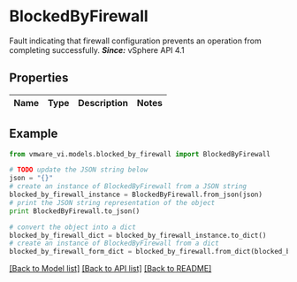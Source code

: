 # BlockedByFirewall

Fault indicating that firewall configuration prevents an operation from completing successfully.  ***Since:*** vSphere API 4.1 

## Properties
Name | Type | Description | Notes
------------ | ------------- | ------------- | -------------

## Example

```python
from vmware_vi.models.blocked_by_firewall import BlockedByFirewall

# TODO update the JSON string below
json = "{}"
# create an instance of BlockedByFirewall from a JSON string
blocked_by_firewall_instance = BlockedByFirewall.from_json(json)
# print the JSON string representation of the object
print BlockedByFirewall.to_json()

# convert the object into a dict
blocked_by_firewall_dict = blocked_by_firewall_instance.to_dict()
# create an instance of BlockedByFirewall from a dict
blocked_by_firewall_form_dict = blocked_by_firewall.from_dict(blocked_by_firewall_dict)
```
[[Back to Model list]](../README.md#documentation-for-models) [[Back to API list]](../README.md#documentation-for-api-endpoints) [[Back to README]](../README.md)


